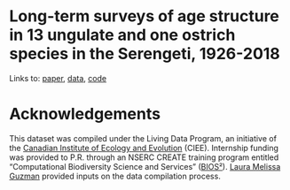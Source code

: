 # Long-term surveys of age structure in 13 ungulate and one ostrich species in the Serengeti, 1926-2018
Links to: [paper](https://rdcu.be/b8OZl), [data](https://knb.ecoinformatics.org/view/doi%3A10.5063%2FF1XG9PH2), [code](https://github.com/pierrerogy/seregenti_data_rescue/blob/master/loading_compiling_data.R)

# Acknowledgements
This dataset was compiled under the Living Data Program, an initiative of the [Canadian Institute of Ecology and Evolution](http://www.ciee-icee.ca/) (CIEE). Internship funding was provided to P.R. through an NSERC CREATE training program entitled “Computational Biodiversity Science and Services” ([BIOS²](http://bios2.usherbrooke.ca/)). [Laura Melissa Guzman](https://www.lmguzman.com/) provided inputs on the data compilation process.
